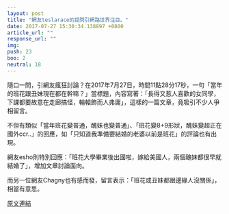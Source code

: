 ```yaml
---
layout: post
title: "網友teslarace的提問引網路世界注目。"
date: 2017-07-27 15:30:34.138897 +0800
article_url: ""
response_url: ""
img: 
push: 23
boo: 2
neutral: 18
---
```


隨口一問，引網友瘋狂討論？在2017年7月27日，時間11點28分17秒，一句「當年的班花跟丑妹現在都在幹嘛？」當標題，內容寫著：「長得又惹人喜歡的女同學，下課都要故意在走廊搞怪，輪轅飾而人弗庸」，這樣的一篇文章，竟吸引不少人爭相留言。

不但有類似「當年班花變普通，醜妹也變普通」、「班花變8+9形狀，醜妹變超正在國外ccr..」的回應，如「只知道我準備要結婚的老婆以前是班花」的評論也有出現。

網友esho則特別回應：「班花大學畢業後出國啦，嫁給美國人，兩個醜妹都很早就結婚了」，增加文章討論面向。

而另一位網友Chagny也有感而發，留言表示：「班花或丑妹都跟邊緣人沒關係」，相當有意思。

<a href = "https://www.ptt.cc/bbs/Gossiping/M.1501126102.A.61E.html">原文連結</a>

